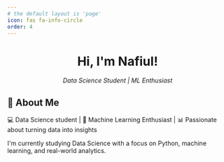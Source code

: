```yaml
---
# the default layout is 'page'
icon: fas fa-info-circle
order: 4
---
```


<div align="center">
  <h1> Hi, I'm Nafiul!</h1>
  <p><em>Data Science Student | ML Enthusiast</em></p>
</div>

## 🎯 About Me

💻 Data Science student | 🧠 Machine Learning Enthusiast | 📊 Passionate about turning data into insights

I'm currently studying Data Science with a focus on Python, machine learning, and real-world analytics.




